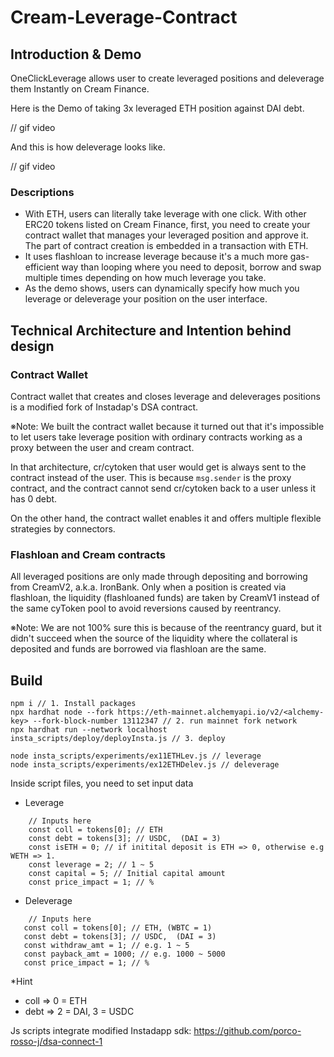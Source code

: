 # Cream-Leverage-Contract

## Introduction & Demo

OneClickLeverage allows user to create leveraged positions and deleverage them Instantly on Cream Finance. 

Here is the Demo of taking 3x leveraged ETH position against DAI debt.

// gif video

And this is how deleverage looks like.

// gif video

### Descriptions

- With ETH, users can literally take leverage with one click. With other ERC20 tokens listed on Cream Finance, first, you need to create your contract wallet that manages your leveraged position and approve it. The part of contract creation is embedded in a transaction with ETH. 
- It uses flashloan to increase leverage because it's a much more gas-efficient way than looping where you need to deposit, borrow and swap multiple times depending on how much leverage you take.
- As the demo shows, users can dynamically specify how much you leverage or deleverage your position on the user interface. 


## Technical Architecture and Intention behind design

### Contract Wallet
Contract wallet that creates and closes leverage and deleverages positions is a modified fork of Instadap's DSA contract. 

※Note: We built the contract wallet because it turned out that it's impossible to let users take leverage position with ordinary contracts working as a proxy between the user and cream contract.

In that architecture, cr/cytoken that user would get is always sent to the contract instead of the user.  This is because `msg.sender` is the proxy contract, and the contract cannot send cr/cytoken back to a user unless it has 0 debt.

On the other hand, the contract wallet enables it and offers multiple flexible strategies by connectors. 

### Flashloan and Cream contracts
All leveraged positions are only made through depositing and borrowing from CreamV2, a.k.a. IronBank. Only when a position is created via flashloan, the liquidity (flashloaned funds) are taken by CreamV1 instead of the same cyToken pool to avoid reversions caused by reentrancy. 

※Note: We are not 100% sure this is because of the reentrancy guard, but it didn't succeed when the source of the liquidity where the collateral is deposited and funds are borrowed via flashloan are the same. 

## Build

 ```
 npm i // 1. Install packages
 npx hardhat node --fork https://eth-mainnet.alchemyapi.io/v2/<alchemy-key> --fork-block-number 13112347 // 2. run mainnet fork network
 npx hardhat run --network localhost insta_scripts/deploy/deployInsta.js // 3. deploy
 
 node insta_scripts/experiments/ex11ETHLev.js // leverage
 node insta_scripts/experiments/ex12ETHDelev.js // deleverage
 
 ```
 
 Inside script files, you need to set input data

 
 - Leverage
```
    // Inputs here
    const coll = tokens[0]; // ETH
    const debt = tokens[3]; // USDC,  (DAI = 3)
    const isETH = 0; // if initital deposit is ETH => 0, otherwise e.g WETH => 1.
    const leverage = 2; // 1 ~ 5
    const capital = 5; // Initial capital amount
    const price_impact = 1; // %
```

 - Deleverage
 ```
     // Inputs here
    const coll = tokens[0]; // ETH, (WBTC = 1)
    const debt = tokens[3]; // USDC,  (DAI = 3)
    const withdraw_amt = 1; // e.g. 1 ~ 5
    const payback_amt = 1000; // e.g. 1000 ~ 5000
    const price_impact = 1; // %
```

 *Hint<br>
 - coll => 0 = ETH<br>
 - debt => 2 = DAI, 3 = USDC


Js scripts integrate modified Instadapp sdk: https://github.com/porco-rosso-j/dsa-connect-1
